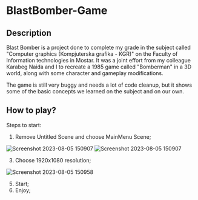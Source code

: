 # BlastBomber-Game

## Description
Blast Bomber is a project done to complete my grade in the subject called "Computer graphics (Kompjuterska grafika - KGR)" on the Faculty of Information technologies in Mostar. It was a joint effort from my colleague Karabeg Naida and I to recreate a 1985 game called "Bomberman" in a 3D world, along with some character and gameplay modifications.

The game is still very buggy and needs a lot of code cleanup, but it shows some of the basic concepts we learned on the subject and on our own.

## How to play?
Steps to start:
  1. Remove Untitled Scene and choose MainMenu Scene;

  ![Screenshot 2023-08-05 150907](https://github.com/zmehic/BlastBomber-Game/assets/60481114/664cf98d-0f5a-49a9-81d4-4e17f28afffd) ![Screenshot 2023-08-05 150907](https://github.com/zmehic/BlastBomber-Game/assets/60481114/664cf98d-0f5a-49a9-81d4-4e17f28afffd)
  

  3. Choose 1920x1080 resolution;

  
  ![Screenshot 2023-08-05 150958](https://github.com/zmehic/BlastBomber-Game/assets/60481114/2479efbe-7222-420f-ae7e-6887ceaaded5)
   
  5. Start;
  6. Enjoy;

